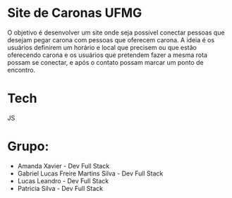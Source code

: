 # Site de Caronas UFMG
O objetivo é desenvolver um site onde seja possível conectar pessoas que desejam pegar carona com pessoas que oferecem carona. A ideia é os usuários definirem um
horário e local que precisem ou que estão oferecendo carona e os usuários que pretendem fazer a mesma rota possam se conectar, e após o contato possam marcar um ponto de encontro.

# Tech
   JS
# Grupo:
 * Amanda Xavier - Dev Full Stack 
 * Gabriel Lucas Freire Martins Silva - Dev Full Stack
 * Lucas Leandro - Dev Full Stack
 * Patricia Silva - Dev Full Stack
  
